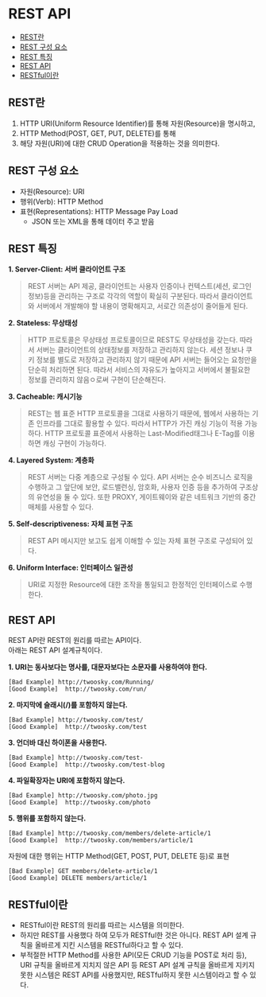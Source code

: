# REST API
* [REST란](#REST란)
* [REST 구성 요소](#REST-구성-요소)
* [REST 특징](#REST-특징)
* [REST API](#REST-API)
* [RESTful이란](#RESTful이란)
## REST란
1. HTTP URI(Uniform Resource Identifier)를 통해 자원(Resource)을 명시하고,
2. HTTP Method(POST, GET, PUT, DELETE)를 통해
3. 해당 자원(URI)에 대한 CRUD Operation을 적용하는 것을 의미한다.

## REST 구성 요소
* 자원(Resource): URI
* 행위(Verb): HTTP Method
* 표현(Representations): HTTP Message Pay Load
  * JSON 또는 XML을 통해 데이터 주고 받음

## REST 특징
**1. Server-Client: 서버 클라이언트 구조**
>  REST 서버는 API 제공, 클라이언트는 사용자 인증이나 컨텍스트(세션, 로그인 정보)등을 관리하는 구조로 각각의 역할이 확실히 구분된다. 따라서 클라이언트와 서버에서 개발해야 할 내용이 명확해지고, 서로간 의존성이 줄어들게 된다.

**2. Stateless: 무상태성**
> HTTP 프로토콜은 무상태성 프로토콜이므로 REST도 무상태성을 갖는다. 따라서 서버는 클라이언트의 상태정보를 저장하고 관리하지 않는다. 세션 정보나 쿠키 정보를 별도로 저장하고 관리하지 않기 때문에 API 서버는 들어오는 요청만을 단순히 처리하면 된다. 따라서 서비스의 자유도가 높아지고 서버에서 불필요한 정보를 관리하지 않음ㅇ로써 구현이 단순해진다.

**3. Cacheable: 캐시기능**
> REST는 웹 표준 HTTP 프로토콜을 그대로 사용하기 때문에, 웹에서 사용하는 기존 인프라를 그대로 활용할 수 있다. 따라서 HTTP가 가진 캐싱 기능이 적용 가능하다. HTTP 프로토콜 표준에서 사용하는 Last-Modified태그나 E-Tag를 이용하면 캐싱 구현이 가능하다.

**4. Layered System: 계층화**
> REST 서버는 다중 계층으로 구성될 수 있다. API 서버는 순수 비즈니스 로직을 수행하고 그 앞단에 보안, 로드밸런싱, 암호화, 사용자 인증 등을 추가하여 구조상의 유연성을 둘 수 있다. 또한 PROXY, 게이트웨이와 같은 네트워크 기반의 중간매체를 사용할 수 있다.

**5. Self-descriptiveness: 자체 표현 구조**
> REST API 메시지만 보고도 쉽게 이해할 수 있는 자체 표현 구조로 구성되어 있다.

**6. Uniform Interface: 인터페이스 일관성**
> URI로 지정한 Resource에 대한 조작을 통일되고 한정적인 인터페이스로 수행한다.

## REST API
REST API란 REST의 원리를 따르는 API이다.  
아래는 REST API 설계규칙이다.

**1. URI는 동사보다는 명사를, 대문자보다는 소문자를 사용하여야 한다.**
```
[Bad Example] http://twoosky.com/Running/
[Good Example]  http://twoosky.com/run/  
```
**2. 마지막에 슬래시(/)를 포함하지 않는다.**
```
[Bad Example] http://twoosky.com/test/  
[Good Example]  http://twoosky.com/test
```
**3. 언더바 대신 하이폰을 사용한다.**
```
[Bad Example] http://twoosky.com/test-
[Good Example]  http://twoosky.com/test-blog  
```
**4. 파일확장자는 URI에 포함하지 않는다.**
```
[Bad Example] http://twoosky.com/photo.jpg  
[Good Example]  http://twoosky.com/photo  
```
**5. 행위를 포함하지 않는다.**
```
[Bad Example] http://twoosky.com/members/delete-article/1  
[Good Example]  http://twoosky.com/members/article/1  
```
자원에 대한 행위는 HTTP Method(GET, POST, PUT, DELETE 등)로 표현
```
[Bad Example] GET members/delete-article/1  
[Good Example] DELETE members/article/1  
```

## RESTful이란
* RESTful이란 REST의 원리를 따르는 시스템을 의미한다.  
* 하지만 REST를 사용했다 하여 모두가 RESTful한 것은 아니다. REST API 설계 규칙을 올바르게 지킨 시스템을 RESTful하다고 할 수 있다.  
* 부적절한 HTTP Method를 사용한 API(모든 CRUD 기능을 POST로 처리 등), URI 규칙을 올바르게 지치지 않은 API 등 REST API 설계 규칙을 올바르게 지키지 못한 시스템은 REST API를 사용했지만, RESTful하지 못한 시스템이라고 할 수 있다.  


